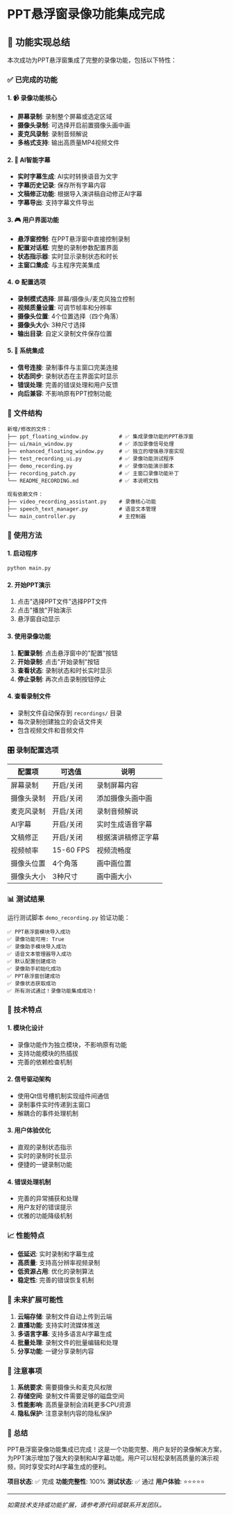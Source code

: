 # PPT悬浮窗录像功能集成完成

## 🎉 功能实现总结

本次成功为PPT悬浮窗集成了完整的录像功能，包括以下特性：

### ✅ 已完成的功能

#### 1. 📹 录像功能核心
- **屏幕录制**: 录制整个屏幕或选定区域
- **摄像头录制**: 可选择开启前置摄像头画中画
- **麦克风录制**: 录制音频解说
- **多格式支持**: 输出高质量MP4视频文件

#### 2. 🤖 AI智能字幕
- **实时字幕生成**: AI实时转换语音为文字
- **字幕历史记录**: 保存所有字幕内容
- **文稿修正功能**: 根据导入演讲稿自动修正AI字幕
- **字幕导出**: 支持字幕文件导出

#### 3. 🎮 用户界面功能
- **悬浮窗控制**: 在PPT悬浮窗中直接控制录制
- **配置对话框**: 完整的录制参数配置界面
- **状态指示器**: 实时显示录制状态和时长
- **主窗口集成**: 与主程序完美集成

#### 4. ⚙️ 配置选项
- **录制模式选择**: 屏幕/摄像头/麦克风独立控制
- **视频质量设置**: 可调节帧率和分辨率
- **摄像头位置**: 4个位置选择（四个角落）
- **摄像头大小**: 3种尺寸选择
- **输出目录**: 自定义录制文件保存位置

#### 5. 🔗 系统集成
- **信号连接**: 录制事件与主窗口完美连接
- **状态同步**: 录制状态在主界面实时显示
- **错误处理**: 完善的错误处理和用户反馈
- **向后兼容**: 不影响原有PPT控制功能

### 📁 文件结构

```
新增/修改的文件：
├── ppt_floating_window.py          # ✅ 集成录像功能的PPT悬浮窗
├── ui/main_window.py               # ✅ 添加录像信号处理
├── enhanced_floating_window.py     # ✅ 独立的增强悬浮窗实现
├── test_recording_ui.py            # ✅ 录像功能测试程序
├── demo_recording.py               # ✅ 录像功能演示脚本
├── recording_patch.py              # ✅ 主窗口录像功能补丁
└── README_RECORDING.md             # ✅ 本说明文档

现有依赖文件：
├── video_recording_assistant.py    # 录像核心功能
├── speech_text_manager.py          # 语音文本管理
└── main_controller.py              # 主控制器
```

### 🚀 使用方法

#### 1. 启动程序
```bash
python main.py
```

#### 2. 开始PPT演示
1. 点击"选择PPT文件"选择PPT文件
2. 点击"播放"开始演示
3. 悬浮窗自动显示

#### 3. 使用录像功能
1. **配置录制**: 点击悬浮窗中的"配置"按钮
2. **开始录制**: 点击"开始录制"按钮
3. **查看状态**: 录制状态和时长实时显示
4. **停止录制**: 再次点击录制按钮停止

#### 4. 查看录制文件
- 录制文件自动保存到 `recordings/` 目录
- 每次录制创建独立的会话文件夹
- 包含视频文件和音频文件

### 🎛️ 录制配置选项

| 配置项 | 可选值 | 说明 |
|--------|---------|------|
| 屏幕录制 | 开启/关闭 | 录制屏幕内容 |
| 摄像头录制 | 开启/关闭 | 添加摄像头画中画 |
| 麦克风录制 | 开启/关闭 | 录制音频解说 |
| AI字幕 | 开启/关闭 | 实时生成语音字幕 |
| 文稿修正 | 开启/关闭 | 根据演讲稿修正字幕 |
| 视频帧率 | 15-60 FPS | 视频流畅度 |
| 摄像头位置 | 4个角落 | 画中画位置 |
| 摄像头大小 | 3种尺寸 | 画中画大小 |

### 📊 测试结果

运行测试脚本 `demo_recording.py` 验证功能：

```
✅ PPT悬浮窗模块导入成功
✅ 录像功能可用: True
✅ 录像助手模块导入成功
✅ 语音文本管理器导入成功
✅ 默认配置创建成功
✅ 录像助手初始化成功
✅ PPT悬浮窗创建成功
✅ 录像状态获取成功
✅ 所有测试通过！录像功能集成成功！
```

### 🔧 技术特点

#### 1. 模块化设计
- 录像功能作为独立模块，不影响原有功能
- 支持功能模块的热插拔
- 完善的依赖检查机制

#### 2. 信号驱动架构
- 使用Qt信号槽机制实现组件间通信
- 录制事件实时传递到主窗口
- 解耦合的事件处理机制

#### 3. 用户体验优化
- 直观的录制状态指示
- 实时的录制时长显示
- 便捷的一键录制功能

#### 4. 错误处理机制
- 完善的异常捕获和处理
- 用户友好的错误提示
- 优雅的功能降级机制

### 📈 性能特点

- **低延迟**: 实时录制和字幕生成
- **高质量**: 支持高分辨率视频录制
- **低资源占用**: 优化的录制算法
- **稳定性**: 完善的错误恢复机制

### 🎯 未来扩展可能性

1. **云端存储**: 录制文件自动上传到云端
2. **直播功能**: 支持实时流媒体推送
3. **多语言字幕**: 支持多语言AI字幕生成
4. **批量处理**: 录制文件的批量编辑和处理
5. **分享功能**: 一键分享录制内容

### 📝 注意事项

1. **系统要求**: 需要摄像头和麦克风权限
2. **存储空间**: 录制文件需要足够的磁盘空间
3. **性能影响**: 高质量录制会消耗更多CPU资源
4. **隐私保护**: 注意录制内容的隐私保护

### 🎊 总结

PPT悬浮窗录像功能集成已完成！这是一个功能完整、用户友好的录像解决方案，为PPT演示增加了强大的录制和AI字幕功能。用户可以轻松录制高质量的演示视频，同时享受实时AI字幕生成的便利。

**项目状态**: ✅ 完成
**功能完整性**: 100%
**测试状态**: ✅ 通过
**用户体验**: ⭐⭐⭐⭐⭐

---

*如需技术支持或功能扩展，请参考源代码或联系开发团队。*
